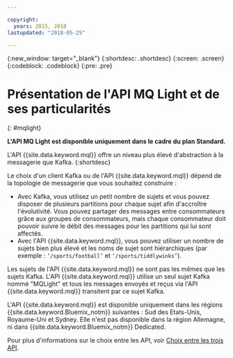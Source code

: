 ```yaml
---

copyright:
  years: 2015, 2018
lastupdated: "2018-05-25"

---
```


{:new_window: target="_blank"}
{:shortdesc: .shortdesc}
{:screen: .screen}
{:codeblock: .codeblock}
{:pre: .pre}

# Présentation de l'API MQ Light et de ses particularités
{: #mqlight}

**L'API MQ Light est disponible uniquement dans le cadre du plan Standard.**
<br/>

L'API {{site.data.keyword.mql}} offre un niveau plus élevé d'abstraction à la messagerie que Kafka.
{:shortdesc}

Le choix d'un client Kafka ou de l'API {{site.data.keyword.mql}} dépend de la topologie de messagerie que vous souhaitez construire :

* Avec Kafka, vous utilisez un petit nombre de sujets et vous pouvez disposer de plusieurs partitions pour chaque sujet afin d'accroître l'évolutivité. Vous pouvez partager des messages entre consommateurs grâce aux groupes de consommateurs, mais chaque consommateur doit pouvoir suivre le débit des messages pour les partitions qui lui sont affectés.
* Avec l'API {{site.data.keyword.mql}}, vous pouvez utiliser un nombre de sujets bien plus élevé et les noms de sujet sont hiérarchiques (par exemple : <code>‘/sports/football’</code> et <code>‘/sports/tiddlywinks’</code>). 

Les sujets de l'API {{site.data.keyword.mql}} ne sont pas les mêmes que les sujets Kafka. L'API {{site.data.keyword.mql}} utilise un seul sujet Kafka nommé "MQLight" et tous les messages envoyés et reçus via l'API {{site.data.keyword.mql}} transitent par ce sujet Kafka.

L'API {{site.data.keyword.mql}} est disponible uniquement dans les régions {{site.data.keyword.Bluemix_notm}} suivantes : Sud des Etats-Unis, Royaume-Uni et Sydney. Elle n'est pas disponible dans la région Allemagne, ni dans {{site.data.keyword.Bluemix_notm}} Dedicated.

<!-- begin STAGING ONLY -->
Pour plus d'informations sur le choix entre les API, voir [Choix entre les trois API](/docs/services/EventStreams/eventstreams087.html).
<!-- end STAGING ONLY -->

